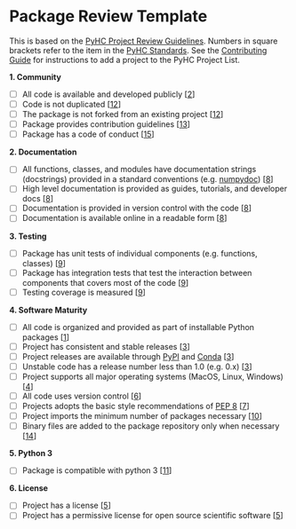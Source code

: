 # Package Review Template

This is based on the [PyHC Project Review Guidelines](https://github.com/heliophysicsPy/heliophysicsPy.github.io/blob/master/_pyhc_projects/pyhc_project_grading_guidelines.md). Numbers in square brackets refer to the item in the [PyHC Standards](https://github.com/heliophysicsPy/standards/blob/master/standards.md). See the [Contributing Guide](https://github.com/heliophysicsPy/heliophysicsPy.github.io/blob/master/_pyhc_projects/adding_to_pyhc_project_list.md) for instructions to add a project to the PyHC Project List.

**1. Community**
- [ ] All code is available and developed publicly [[2](https://github.com/heliophysicsPy/standards/blob/master/standards.md#standards)]
- [ ] Code is not duplicated [[12](https://github.com/heliophysicsPy/standards/blob/master/standards.md#standards)]
- [ ] The package is not forked from an existing project [[12](https://github.com/heliophysicsPy/standards/blob/master/standards.md#standards)]
- [ ] Package provides contribution guidelines [[13](https://github.com/heliophysicsPy/standards/blob/master/standards.md#standards)]
- [ ] Package has a code of conduct [[15](https://github.com/heliophysicsPy/standards/blob/master/standards.md#standards)]

**2. Documentation**
- [ ] All functions, classes, and modules have documentation strings (docstrings) provided in a standard conventions (e.g. [numpydoc](https://numpydoc.readthedocs.io/en/latest/format.html)) [[8](https://github.com/heliophysicsPy/standards/blob/master/standards.md#standards)]
- [ ] High level documentation is provided as guides, tutorials, and developer docs [[8](https://github.com/heliophysicsPy/standards/blob/master/standards.md#standards)]
- [ ] Documentation is provided in version control with the code [[8](https://github.com/heliophysicsPy/standards/blob/master/standards.md#standards)]
- [ ] Documentation is available online in a readable form [[8](https://github.com/heliophysicsPy/standards/blob/master/standards.md#standards)]

**3. Testing**
- [ ] Package has unit tests of individual components (e.g. functions, classes) [[9](https://github.com/heliophysicsPy/standards/blob/master/standards.md#standards)]
- [ ] Package has integration tests that test the interaction between components that covers most of the code [[9](https://github.com/heliophysicsPy/standards/blob/master/standards.md#standards)]
- [ ] Testing coverage is measured [[9](https://github.com/heliophysicsPy/standards/blob/master/standards.md#standards)]

**4. Software Maturity**
- [ ] All code is organized and provided as part of installable Python packages [[1](https://github.com/heliophysicsPy/standards/blob/master/standards.md#standards)]
- [ ] Project has consistent and stable releases [[3](https://github.com/heliophysicsPy/standards/blob/master/standards.md#standards)]
- [ ] Project releases are available through [PyPI](https://pypi.org) and [Conda](https://docs.conda.io/en/latest/) [[3](https://github.com/heliophysicsPy/standards/blob/master/standards.md#standards)]
- [ ] Unstable code has a release number less than 1.0 (e.g. 0.x) [[3](https://github.com/heliophysicsPy/standards/blob/master/standards.md#standards)]
- [ ] Project supports all major operating systems (MacOS, Linux, Windows) [[4](https://github.com/heliophysicsPy/standards/blob/master/standards.md#standards)]
- [ ] All code uses version control [[6](https://github.com/heliophysicsPy/standards/blob/master/standards.md#standards)]
- [ ] Projects adopts the basic style recommendations of [PEP 8](https://www.python.org/dev/peps/pep-0008/) [[7](https://github.com/heliophysicsPy/standards/blob/master/standards.md#standards)]
- [ ] Project imports the minimum number of packages necessary [[10](https://github.com/heliophysicsPy/standards/blob/master/standards.md#standards)]
- [ ] Binary files are added to the package repository only when necessary [[14](https://github.com/heliophysicsPy/standards/blob/master/standards.md#standards)]

**5. Python 3**
- [ ] Package is compatible with python 3 [[11](https://github.com/heliophysicsPy/standards/blob/master/standards.md#standards)]

**6. License**
- [ ] Project has a license [[5](https://github.com/heliophysicsPy/standards/blob/master/standards.md#standards)]
- [ ] Project has a permissive license for open source scientific software [[5](https://github.com/heliophysicsPy/standards/blob/master/standards.md#standards)]
